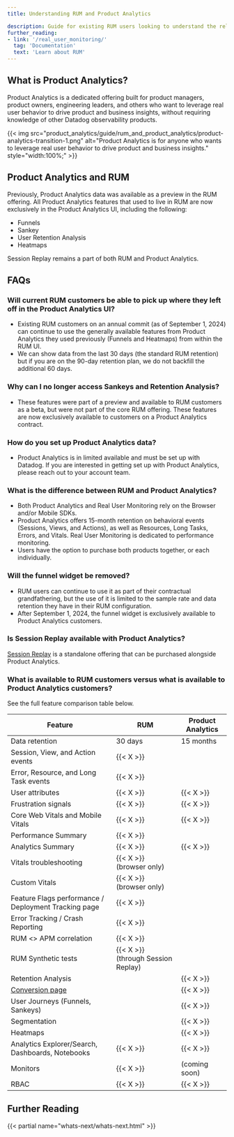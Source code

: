 ```yaml
---
title: Understanding RUM and Product Analytics

description: Guide for existing RUM users looking to understand the relationship between RUM and Product Analytics.
further_reading:
- link: '/real_user_monitoring/'
  tag: 'Documentation'
  text: 'Learn about RUM'
---
```


## What is Product Analytics?

Product Analytics is a dedicated offering built for product managers, product owners, engineering leaders, and others who want to leverage real user behavior to drive product and business insights, without requiring knowledge of other Datadog observability products.

{{< img src="product_analytics/guide/rum_and_product_analytics/product-analytics-transition-1.png" alt="Product Analytics is for anyone who wants to leverage real user behavior to drive product and business insights." style="width:100%;" >}}

## Product Analytics and RUM

Previously, Product Analytics data was available as a preview in the RUM offering. All Product Analytics features that used to live in RUM are now exclusively in the Product Analytics UI, including the following:

- Funnels
- Sankey
- User Retention Analysis
- Heatmaps

Session Replay remains a part of both RUM and Product Analytics.

## FAQs

### Will current RUM customers be able to pick up where they left off in the Product Analytics UI?

- Existing RUM customers on an annual commit (as of September 1, 2024) can continue to use the generally available features from Product Analytics they used previously (Funnels and Heatmaps) from within the RUM UI.
- We can show data from the last 30 days (the standard RUM retention) but if you are on the 90-day retention plan, we do not backfill the additional 60 days.

### Why can I no longer access Sankeys and Retention Analysis?
- These features were part of a preview and available to RUM customers as a beta, but were not part of the core RUM offering. These features are now exclusively available to customers on a Product Analytics contract.

### How do you set up Product Analytics data?
- Product Analytics is in limited available and must be set up with Datadog. If you are interested in getting set up with Product Analytics, please reach out to your account team.

### What is the difference between RUM and Product Analytics?
- Both Product Analytics and Real User Monitoring rely on the Browser and/or Mobile SDKs.
- Product Analytics offers 15-month retention on behavioral events (Sessions, Views, and Actions), as well as Resources, Long Tasks, Errors, and Vitals. Real User Monitoring is dedicated to performance monitoring.
- Users have the option to purchase both products together, or each individually.

### Will the funnel widget be removed?
- RUM users can continue to use it as part of their contractual grandfathering, but the use of it is limited to the sample rate and data retention they have in their RUM configuration.
- After September 1, 2024, the funnel widget is exclusively available to Product Analytics customers.

### Is Session Replay available with Product Analytics?

[Session Replay][1] is a standalone offering that can be purchased alongside Product Analytics.

### What is available to RUM customers versus what is available to Product Analytics customers?
See the full feature comparison table below.

| Feature | RUM | Product Analytics |
|---------|-----|-------------------|
| Data retention | 30 days | 15 months |
| Session, View, and Action events | {{< X >}} | |
| Error, Resource, and Long Task events | {{< X >}} | |
| User attributes | {{< X >}} | {{< X >}} |
| Frustration signals | {{< X >}} | {{< X >}} |
| Core Web Vitals and Mobile Vitals | {{< X >}} | {{< X >}} |
| Performance Summary | {{< X >}} | |
| Analytics Summary | {{< X >}} | {{< X >}} |
| Vitals troubleshooting | {{< X >}} (browser only) | |
| Custom Vitals | {{< X >}} (browser only) | |
| Feature Flags performance / Deployment Tracking page | {{< X >}} | |
| Error Tracking / Crash Reporting | {{< X >}} | |
| RUM <> APM correlation | {{< X >}} | |
| RUM Synthetic tests | {{< X >}} (through Session Replay) | |
| Retention Analysis | | {{< X >}} |
| [Conversion page][2] | | {{< X >}} |
| User Journeys (Funnels, Sankeys) | | {{< X >}} |
| Segmentation | | {{< X >}} |
| Heatmaps | | {{< X >}} |
| Analytics Explorer/Search, Dashboards, Notebooks | {{< X >}} | {{< X >}} |
| Monitors | {{< X >}} | (coming soon) |
| RBAC | {{< X >}} | {{< X >}} |

## Further Reading

{{< partial name="whats-next/whats-next.html" >}}

[1]: https://www.datadoghq.com/pricing/?product=real-user-monitoring--session-replay#products
[2]: /product_analytics/journeys/#conversion
